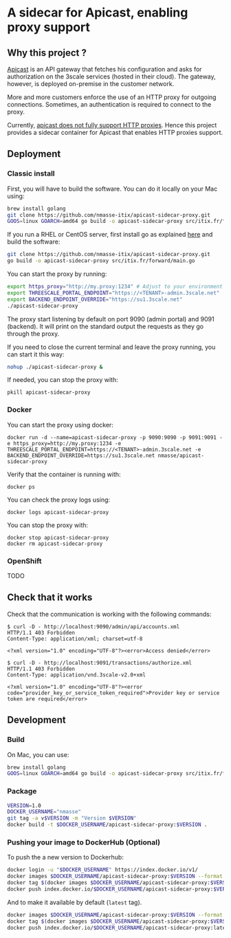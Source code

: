 # A sidecar for Apicast, enabling proxy support

## Why this project ?

[Apicast](https://github.com/3scale/apicast) is an API gateway that fetches his
configuration and asks for authorization on the 3scale services (hosted in their
cloud). The gateway, however, is deployed on-premise in the customer network.

More and more customers enforce the use of an HTTP proxy for outgoing connections.
Sometimes, an authentication is required to connect to the proxy.

Currently, [apicast does not fully support HTTP proxies](https://issues.jboss.org/browse/THREESCALE-221).
Hence this project provides a sidecar container for Apicast that enables HTTP proxies support.

## Deployment

### Classic install 

First, you will have to build the software. You can do it locally on your Mac using:
```sh
brew install golang
git clone https://github.com/nmasse-itix/apicast-sidecar-proxy.git
GOOS=linux GOARCH=amd64 go build -o apicast-sidecar-proxy src/itix.fr/forward/main.go
```

If you run a RHEL or CentOS server, first install go as explained [here](https://golang.org/doc/install)
and build the software:
```sh
git clone https://github.com/nmasse-itix/apicast-sidecar-proxy.git
go build -o apicast-sidecar-proxy src/itix.fr/forward/main.go
```

You can start the proxy by running:
```sh
export https_proxy="http://my.proxy:1234" # Adjust to your environment
export THREESCALE_PORTAL_ENDPOINT="https://<TENANT>-admin.3scale.net"
export BACKEND_ENDPOINT_OVERRIDE="https://su1.3scale.net"
./apicast-sidecar-proxy
```

The proxy start listening by default on port 9090 (admin portal) and 9091 (backend). It will print on the standard output the requests as they go through the proxy.  

If you need to close the current terminal and leave the proxy running, you can start it this way:
```sh
nohup ./apicast-sidecar-proxy &
```

If needed, you can stop the proxy with:
```
pkill apicast-sidecar-proxy
```

### Docker

You can start the proxy using docker: 
```
docker run -d --name=apicast-sidecar-proxy -p 9090:9090 -p 9091:9091 -e https_proxy=http://my.proxy:1234 -e THREESCALE_PORTAL_ENDPOINT=https://<TENANT>-admin.3scale.net -e BACKEND_ENDPOINT_OVERRIDE=https://su1.3scale.net nmasse/apicast-sidecar-proxy
```

Verify that the container is running with:
```
docker ps
```

You can check the proxy logs using: 

```
docker logs apicast-sidecar-proxy
```

You can stop the proxy with:
```
docker stop apicast-sidecar-proxy
docker rm apicast-sidecar-proxy
```

### OpenShift

TODO

## Check that it works

Check that the communication is working with the following commands:
```
$ curl -D - http://localhost:9090/admin/api/accounts.xml 
HTTP/1.1 403 Forbidden
Content-Type: application/xml; charset=utf-8

<?xml version="1.0" encoding="UTF-8"?><error>Access denied</error>
``` 

```
$ curl -D - http://localhost:9091/transactions/authorize.xml
HTTP/1.1 403 Forbidden
Content-Type: application/vnd.3scale-v2.0+xml

<?xml version="1.0" encoding="UTF-8"?><error code="provider_key_or_service_token_required">Provider key or service token are required</error>
```

## Development

### Build
On Mac, you can use:

```sh
brew install golang
GOOS=linux GOARCH=amd64 go build -o apicast-sidecar-proxy src/itix.fr/forward/main.go
```

### Package

```sh
VERSION=1.0
DOCKER_USERNAME="nmasse"
git tag -a v$VERSION -m "Version $VERSION"
docker build -t $DOCKER_USERNAME/apicast-sidecar-proxy:$VERSION .
```

### Pushing your image to DockerHub (Optional)

To push the a new version to Dockerhub:
```sh
docker login -u "$DOCKER_USERNAME" https://index.docker.io/v1/
docker images $DOCKER_USERNAME/apicast-sidecar-proxy:$VERSION --format '{{ .ID }}'
docker tag $(docker images $DOCKER_USERNAME/apicast-sidecar-proxy:$VERSION --format '{{ .ID }}') index.docker.io/$DOCKER_USERNAME/apicast-sidecar-proxy:$VERSION
docker push index.docker.io/$DOCKER_USERNAME/apicast-sidecar-proxy:$VERSION
```

And to make it available by default (`latest` tag).
```sh
docker images $DOCKER_USERNAME/apicast-sidecar-proxy:$VERSION --format '{{ .ID }}'
docker tag $(docker images $DOCKER_USERNAME/apicast-sidecar-proxy:$VERSION --format '{{ .ID }}') index.docker.io/$DOCKER_USERNAME/apicast-sidecar-proxy:latest
docker push index.docker.io/$DOCKER_USERNAME/apicast-sidecar-proxy:latest
```

